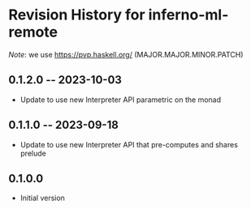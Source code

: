 # Revision History for inferno-ml-remote
*Note*: we use https://pvp.haskell.org/ (MAJOR.MAJOR.MINOR.PATCH)

## 0.1.2.0 -- 2023-10-03
* Update to use new Interpreter API parametric on the monad

## 0.1.1.0 -- 2023-09-18
* Update to use new Interpreter API that pre-computes and shares prelude

## 0.1.0.0
* Initial version
